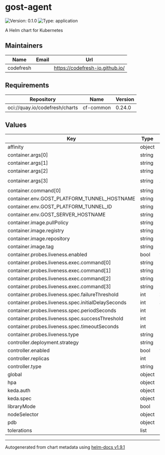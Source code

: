 # gost-agent

![Version: 0.1.0](https://img.shields.io/badge/Version-0.1.0-informational?style=flat-square) ![Type: application](https://img.shields.io/badge/Type-application-informational?style=flat-square)

A Helm chart for Kubernetes

## Maintainers

| Name | Email | Url |
| ---- | ------ | --- |
| codefresh |  | <https://codefresh-io.github.io/> |

## Requirements

| Repository | Name | Version |
|------------|------|---------|
| oci://quay.io/codefresh/charts | cf-common | 0.24.0 |

## Values

| Key | Type | Default | Description |
|-----|------|---------|-------------|
| affinity | object | `{}` |  |
| container.args[0] | string | `"-L"` |  |
| container.args[1] | string | `"rtcp://:0//internal-gateway:80"` |  |
| container.args[2] | string | `"-F"` |  |
| container.args[3] | string | `"tunnel+wss://$(GOST_SERVER_HOSTNAME):443?tunnel.id=$(GOST_PLATFORM_TUNNEL_ID)&keepalive=true&ttl=15s"` |  |
| container.command[0] | string | `"gost"` |  |
| container.env.GOST_PLATFORM_TUNNEL_HOSTNAME | string | `""` |  |
| container.env.GOST_PLATFORM_TUNNEL_ID | string | `""` |  |
| container.env.GOST_SERVER_HOSTNAME | string | `""` |  |
| container.image.pullPolicy | string | `"IfNotPresent"` |  |
| container.image.registry | string | `"docker.io"` |  |
| container.image.repository | string | `"gogost/gost"` |  |
| container.image.tag | string | `"latest"` |  |
| container.probes.liveness.enabled | bool | `true` |  |
| container.probes.liveness.exec.command[0] | string | `"wget"` |  |
| container.probes.liveness.exec.command[1] | string | `"--server-response"` |  |
| container.probes.liveness.exec.command[2] | string | `"--spider"` |  |
| container.probes.liveness.exec.command[3] | string | `"https://$(GOST_PLATFORM_TUNNEL_HOSTNAME)"` |  |
| container.probes.liveness.spec.failureThreshold | int | `2` |  |
| container.probes.liveness.spec.initialDelaySeconds | int | `30` |  |
| container.probes.liveness.spec.periodSeconds | int | `15` |  |
| container.probes.liveness.spec.successThreshold | int | `1` |  |
| container.probes.liveness.spec.timeoutSeconds | int | `15` |  |
| container.probes.liveness.type | string | `"exec"` |  |
| controller.deployment.strategy | string | `"Recreate"` |  |
| controller.enabled | bool | `true` |  |
| controller.replicas | int | `1` |  |
| controller.type | string | `"deployment"` |  |
| global | object | `{}` |  |
| hpa | object | `{}` |  |
| keda.auth | object | `{}` |  |
| keda.spec | object | `{}` |  |
| libraryMode | bool | `false` |  |
| nodeSelector | object | `{}` |  |
| pdb | object | `{}` |  |
| tolerations | list | `[]` |  |

----------------------------------------------
Autogenerated from chart metadata using [helm-docs v1.9.1](https://github.com/norwoodj/helm-docs/releases/v1.9.1)

